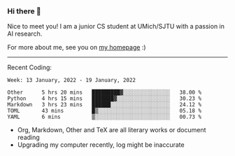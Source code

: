 ### Hi there 👋

Nice to meet you! I am a junior CS student at UMich/SJTU with a passion in AI research. 

For more about me, see you on [my homepage](https://jiayipan.me) :)

---

Recent Coding:
<!--START_SECTION:waka-->
```text
Week: 13 January, 2022 - 19 January, 2022

Other      5 hrs 20 mins   █████████▓░░░░░░░░░░░░░░░   38.00 % 
Python     4 hrs 15 mins   ███████▓░░░░░░░░░░░░░░░░░   30.23 % 
Markdown   3 hrs 23 mins   ██████░░░░░░░░░░░░░░░░░░░   24.12 % 
TOML       43 mins         █▒░░░░░░░░░░░░░░░░░░░░░░░   05.18 % 
YAML       6 mins          ▒░░░░░░░░░░░░░░░░░░░░░░░░   00.73 % 
```
<!--END_SECTION:waka-->
- Org, Markdown, Other and TeX are all literary works or document reading
- Upgrading my computer recently, log might be inaccurate
